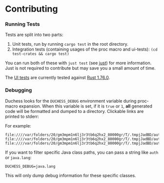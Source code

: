 # Contributing

### Running Tests
Tests are split into two parts:
1. Unit tests, run by running `cargo test` in the root directory.
2. Integration tests (containing usages of the proc macro and ui-tests): `(cd test-crates && cargo test)`

You can run both of these with `just test` (see [just](https://github.com/casey/just)) for more information. Just is not required to contribute but may save you a small amount of time.

The [UI tests](test-crates) are currently tested against [Rust 1.76.0](test-crates/rust-toolchain.toml).

### Debugging
Duchess looks for the `DUCHESS_DEBUG` environment variable during proc-macro expansion. When this variable is set, if it is `true` or `1`, **all** generated code will be formatted and dumped to a directory. Clickable links are printed to stderr:

For example:
```
file:////var/folders/20/gm3mpm1n6lj3r3tb6q2hx2_80000gr/T/.tmpjJadBD/auth_Authenticated.rs
file:////var/folders/20/gm3mpm1n6lj3r3tb6q2hx2_80000gr/T/.tmpjJadBD/auth_AuthorizeRequest.rs
file:////var/folders/20/gm3mpm1n6lj3r3tb6q2hx2_80000gr/T/.tmpjJadBD/auth_HttpAuth.rs
```

If you want to filter specific Java class paths, you can pass a string like `auth` or `java.lang`:
```
DUCHESS_DEBUG=java.lang
```

This will only dump debug information for these specific classes.